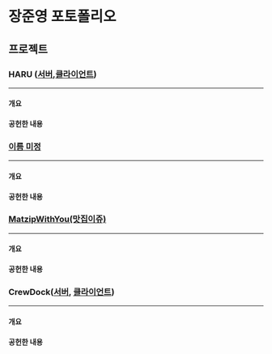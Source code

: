 # 장준영 포토폴리오

## 프로젝트

### HARU ([서버](https://github.com/modern-agile-team/5term-mini-back),[클라이언트](https://github.com/modern-agile-team/5trem-mini-front))
---
#### 개요

#### 공헌한 내용

### [이름 미정](https://github.com/modern-agile-team/5term-main-back)
---
#### 개요

#### 공헌한 내용

### [MatzipWithYou(맛집이쥬)](https://github.com/wns0901/matzipWithYou)
---
#### 개요

#### 공헌한 내용

### CrewDock([서버](https://github.com/wns0901/CrewDock_Server), [클라이언트](https://github.com/wns0901/crew-dock-client))
---
#### 개요

#### 공헌한 내용
